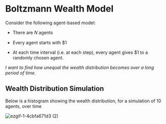 # Boltzmann Wealth Model


Consider the following agent-based model:

- There are 𝑁 agents

- Every agent starts with $1

- At each time interval (i.e. at each step), every agent gives $1 to a randomly chosen agent.


*I want to find how unequal the wealth distribution becomes over a long period of time.*

## Wealth Distribution Simulation

Below is a histogram showing the wealth distribution, for a simulation of 10 agents, over time

![ezgif-1-4cbfa671d3 (2)](https://user-images.githubusercontent.com/70814599/200064130-0fda5011-e97f-477e-b19f-181f5d4106f2.gif)
